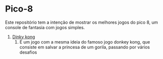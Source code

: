 # Pico-8
Este repositório tem a intenção de mostrar os melhores jogos do pico 8, um console de fantasia com jogos simples.


1. [Dinky kong](https://www.lexaloffle.com/bbs/?pid=126683#p)
    1. É um jogo com a mesma ideia do famoso jogo donkey kong, que consiste em salvar a princesa de um gorila, passando por vários desafios

